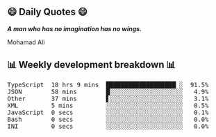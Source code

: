 ## 😄 Daily Quotes 😄

_**A man who has no imagination has no wings.**_

Mohamad Ali



## 📊 Weekly development breakdown 📊

<pre>TypeScript  18 hrs 9 mins  ███████████████████▏░  91.5%
JSON        58 mins        █░░░░░░░░░░░░░░░░░░░░   4.9%
Other       37 mins        ▋░░░░░░░░░░░░░░░░░░░░   3.1%
XML         5 mins         ░░░░░░░░░░░░░░░░░░░░░   0.5%
JavaScript  0 secs         ░░░░░░░░░░░░░░░░░░░░░   0.1%
Bash        0 secs         ░░░░░░░░░░░░░░░░░░░░░   0.0%
INI         0 secs         ░░░░░░░░░░░░░░░░░░░░░   0.0%</pre>